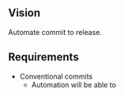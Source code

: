 
## Vision

Automate commit to release.

## Requirements

* Conventional commits
	* Automation will be able to
<!--stackedit_data:
eyJoaXN0b3J5IjpbMTk3MzkxNTQ0Nl19
-->